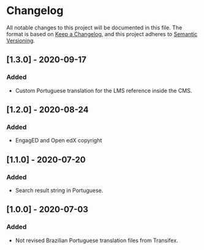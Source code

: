 # Changelog
All notable changes to this project will be documented in this file.
The format is based on [Keep a Changelog](https://keepachangelog.com/en/1.0.0/), and this project adheres to [Semantic Versioning](https://semver.org/spec/v2.0.0.html).

## [1.3.0] - 2020-09-17
### Added
- Custom Portuguese translation for the LMS reference inside the CMS. 

## [1.2.0] - 2020-08-24
### Added
- EngagED and Open edX copyright

## [1.1.0] - 2020-07-20
### Added
- Search result string in Portuguese.

## [1.0.0] - 2020-07-03
### Added
- Not revised Brazilian Portuguese translation files from Transifex.